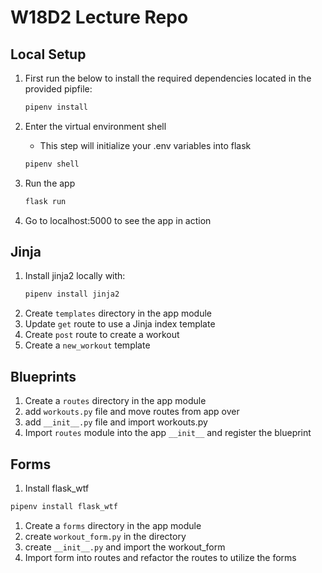 # W18D2 Lecture Repo

## Local Setup

1. First run the below to install the required dependencies located in the provided pipfile:

   ```bash
   pipenv install
   ```

2. Enter the virtual environment shell

   - This step will initialize your .env variables into flask

   ```bash
   pipenv shell
   ```

3. Run the app

   ```bash
   flask run
   ```

4. Go to localhost:5000 to see the app in action

## Jinja

1. Install jinja2 locally with:
   ```bash
   pipenv install jinja2
   ```
2. Create `templates` directory in the app module
3. Update `get` route to use a Jinja index template
4. Create `post` route to create a workout
5. Create a `new_workout` template

## Blueprints

1. Create a `routes` directory in the app module
2. add `workouts.py` file and move routes from app over
3. add `__init__.py` file and import workouts.py
4. Import `routes` module into the app `__init__` and register the blueprint

## Forms

1. Install flask_wtf

```bash
pipenv install flask_wtf
```

1. Create a `forms` directory in the app module
2. create `workout_form.py` in the directory
3. create `__init__.py` and import the workout_form
4. Import form into routes and refactor the routes to utilize the forms
